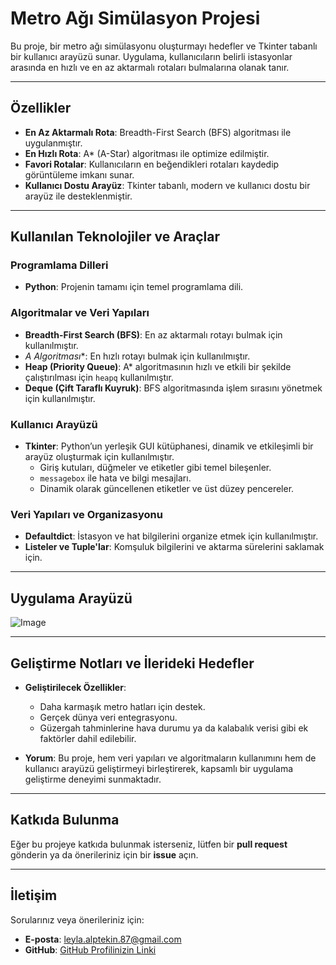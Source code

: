 # Metro Ağı Simülasyon Projesi

Bu proje, bir metro ağı simülasyonu oluşturmayı hedefler ve Tkinter tabanlı bir kullanıcı arayüzü sunar. Uygulama, kullanıcıların belirli istasyonlar arasında en hızlı ve en az aktarmalı rotaları bulmalarına olanak tanır.
   
---    
 
## Özellikler

- **En Az Aktarmalı Rota**: Breadth-First Search (BFS) algoritması ile uygulanmıştır.
- **En Hızlı Rota**: A* (A-Star) algoritması ile optimize edilmiştir.
- **Favori Rotalar**: Kullanıcıların en beğendikleri rotaları kaydedip görüntüleme imkanı sunar.
- **Kullanıcı Dostu Arayüz**: Tkinter tabanlı, modern ve kullanıcı dostu bir arayüz ile desteklenmiştir.

---

## Kullanılan Teknolojiler ve Araçlar

### Programlama Dilleri
- **Python**: Projenin tamamı için temel programlama dili.

### Algoritmalar ve Veri Yapıları
- **Breadth-First Search (BFS)**: En az aktarmalı rotayı bulmak için kullanılmıştır.
- **A* Algoritması**: En hızlı rotayı bulmak için kullanılmıştır.
- **Heap (Priority Queue)**: A* algoritmasının hızlı ve etkili bir şekilde çalıştırılması için `heapq` kullanılmıştır.
- **Deque (Çift Taraflı Kuyruk)**: BFS algoritmasında işlem sırasını yönetmek için kullanılmıştır.

### Kullanıcı Arayüzü
- **Tkinter**: Python’un yerleşik GUI kütüphanesi, dinamik ve etkileşimli bir arayüz oluşturmak için kullanılmıştır.
  - Giriş kutuları, düğmeler ve etiketler gibi temel bileşenler.
  - `messagebox` ile hata ve bilgi mesajları.
  - Dinamik olarak güncellenen etiketler ve üst düzey pencereler.

### Veri Yapıları ve Organizasyonu
- **Defaultdict**: İstasyon ve hat bilgilerini organize etmek için kullanılmıştır.
- **Listeler ve Tuple'lar**: Komşuluk bilgilerini ve aktarma sürelerini saklamak için.

---
## Uygulama Arayüzü

![Image](https://github.com/user-attachments/assets/9dde8af9-06b6-4bb2-a13b-212c762807eb)


---

## Geliştirme Notları ve İlerideki Hedefler

- **Geliştirilecek Özellikler**:
  - Daha karmaşık metro hatları için destek.
  - Gerçek dünya veri entegrasyonu.
  - Güzergah tahminlerine hava durumu ya da kalabalık verisi gibi ek faktörler dahil edilebilir.

- **Yorum**:
  Bu proje, hem veri yapıları ve algoritmaların kullanımını hem de kullanıcı arayüzü geliştirmeyi birleştirerek, kapsamlı bir uygulama geliştirme deneyimi sunmaktadır.

---

## Katkıda Bulunma

Eğer bu projeye katkıda bulunmak isterseniz, lütfen bir **pull request** gönderin ya da önerileriniz için bir **issue** açın.

---

## İletişim

Sorularınız veya önerileriniz için:
- **E-posta**: leyla.alptekin.87@gmail.com
- **GitHub**: [GitHub Profilinizin Linki](https://github.com/leylalptekin)

